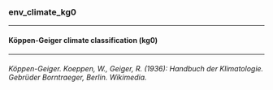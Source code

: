 ### env_climate_kg0



------
#### Köppen-Geiger climate classification (kg0)



------
###### Köppen-Geiger. Koeppen, W., Geiger, R. (1936): Handbuch der Klimatologie. Gebrüder Borntraeger, Berlin. Wikimedia.